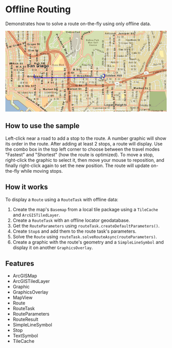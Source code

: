 <h1>Offline Routing</h1>

<p>Demonstrates how to solve a route on-the-fly using only offline data.</p>

<p><img src="OfflineRouting.gif"/></p>

<h2>How to use the sample</h2>

<p>Left-click near a road to add a stop to the route. A number graphic will show its order in the route. After 
adding at least 2 stops, a route will display. Use the combo box in the top left corner to choose between the travel 
modes "Fastest" and "Shortest" (how the route is optimized). To move a stop, right-click the graphic to select it, 
then move your mouse to reposition, and finally right-click again to set the new position. The route will update 
on-the-fly while moving stops.</p>

<h2>How it works</h2>

<p>To display a <code>Route</code> using a <code>RouteTask</code> with offline data:</p>

<ol>
  <li>Create the map's <code>Basemap</code> from a local tile package using a <code>TileCache</code> and <code>ArcGISTiledLayer</code>.</li>
  <li>Create a <code>RouteTask</code> with an offline locator geodatabase.</li>
  <li>Get the <code>RouteParameters</code> using <code>routeTask.createDefaultParameters()</code>.</li>
  <li>Create <code>Stop</code>s and add them to the route task's parameters.</li>
  <li>Solve the <code>Route</code> using <code>routeTask.solveRouteAsync(routeParameters)</code>.</li>
  <li>Create a graphic with the route's geometry and a <code>SimpleLineSymbol</code> and display it on another 
  <code>GraphicsOverlay</code>.</li>
</ol>

<h2>Features</h2>

<ul>
  <li>ArcGISMap</li>
  <li>ArcGISTiledLayer</li>
  <li>Graphic</li>
  <li>GraphicsOverlay</li>
  <li>MapView</li>
  <li>Route</li>
  <li>RouteTask</li>
  <li>RouteParameters</li>
  <li>RouteResult</li>
  <li>SimpleLineSymbol</li>
  <li>Stop</li>
  <li>TextSymbol</li>
  <li>TileCache</li>
</ul>

